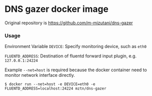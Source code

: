 # DNS gazer docker image
Original repository is https://github.com/m-mizutani/dns-gazer

### Usage
Environment Variable
`DEVICE`: Specify monitoring device, such as `eth0`

`FLUENTD_ADDRESS`: Destination of fluentd forward input plugin, e.g. `127.0.0.1:24224`

Example
`--net=host` is required because the docker container need to monitor network interface directly.

```
$ docker run --net=host -e DEVICE=eth0 -e FLUENTD_ADDRESS=localhost:24224 mztn/dns-gazer
```
